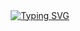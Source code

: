 
<div 
  style="display: flex; 
  justify-content: center; 
  align-items: center; 
  height: 100vh;">
  <div style="text-align: center;">
    <a href="https://git.io/typing-svg">
      <img 
        src="https://readme-typing-svg.demolab.com?font=Gloria+Hallelujah&size=30&width=600&lines=Hey+there👋!+My+name+is+Masoom.+;++I+am+a+tech+enthusiast+from+India" 
        alt="Typing SVG" 
        style="max-width: 100%;"
      />     
    </a>
  </div>
</div>


<h1 align="center">Hi 👋, I'm Masoom Singh</h1>
<h3 align="center">A passionate Android developer from India</h3>

<img align ="right" alt ="coding" width = "400" src ="https://media4.giphy.com/media/v1.Y2lkPTc5MGI3NjExcWZiY3FocWNtMGwwMmJjMW0zNjhveWwzOW80ZjVubXk2NTRzdWY4biZlcD12MV9pbnRlcm5hbF9naWZfYnlfaWQmY3Q9Zw/L1R1tvI9svkIWwpVYr/giphy.webp">

<p align="left"> <img src="https://komarev.com/ghpvc/?username=masoom08&label=Profile%20views&color=0e75b6&style=flat" alt="masoom08" /> </p>

- 🔭 I’m currently working on [Sabji Mandi](https://github.com/Masoom08/SabjiMandi)

- 🌱 I’m making projects with Flutter and Kotlin 

- 💞️ I’m also practicing C++ for Competitive Coding 

- 👨‍💻 All of my projects are available at [https://masoom08.github.io/](https://masoom08.github.io/)

- 💬 Ask me about **Kotlin , C++ , Python**

- 📫 How to reach me **masoomsingh0801@gmail.com**

- 😄 Pronouns: she/her

- ⚡ Fun fact **I read Novels**

<h3 align="left">Connect with me:</h3>
<p align="left">
<a href="https://twitter.com/masoomsingh08" target="blank">
  <img align="center" src="https://raw.githubusercontent.com/rahuldkjain/github-profile-readme-generator/master/src/images/icons/Social/twitter.svg" alt="masoomsingh08" height="30" width="40" />
</a>
  
<a href="https://www.linkedin.com/in/masoom-singh-316b9b263?utm_source=share&utm_campaign=share_via&utm_content=profile&utm_medium=android_app" target="blank">
<img align="center" src="https://raw.githubusercontent.com/rahuldkjain/github-profile-readme-generator/master/src/images/icons/Social/linked-in-alt.svg" alt="https://www.linkedin.com/in/masoom-singh-316b9b263?utm_source=share&utm_campaign=share_via&utm_content=profile&utm_medium=android_app" height="30" width="40" />
</a>
  
<a href="https://instagram.com/masoom.singh_" target="blank">
<img align="center" src="https://raw.githubusercontent.com/rahuldkjain/github-profile-readme-generator/master/src/images/icons/Social/instagram.svg" alt="masoom.singh_" height="30" width="40" />
</a>
<a href="https://leetcode.com/u/devmasoom/" target="blank">
  <img align="center" src="https://raw.githubusercontent.com/rahuldkjain/github-profile-readme-generator/master/src/images/icons/Social/leet-code.svg" alt="https://leetcode.com/u/devmasoom/" height="30" width="40" />
</a>
</p>

<h3 align="left">Languages and Tools:</h3>
<p align="left"> 
  <a href="https://developer.android.com" target="_blank" rel="noreferrer"> 
    <img src="https://raw.githubusercontent.com/devicons/devicon/master/icons/android/android-original-wordmark.svg" alt="android" width="40" height="40"/> 
  </a> 
   <a href="https://kotlinlang.org" target="_blank" rel="noreferrer"> 
    <img src="https://www.vectorlogo.zone/logos/kotlinlang/kotlinlang-icon.svg" alt="kotlin" width="40" height="40"/> 
  </a> 

  <a href="https://firebase.google.com/" target="_blank" rel="noreferrer"> 
    <img src="https://www.vectorlogo.zone/logos/firebase/firebase-icon.svg" alt="firebase" width="40" height="40"/>
  </a> 

 <a href="https://cloud.google.com" target="_blank" rel="noreferrer"> 
    <img src="https://www.vectorlogo.zone/logos/google_cloud/google_cloud-icon.svg" alt="gcp" width="40" height="40"/> 
  </a> 
  
  <a href="https://flutter.dev" target="_blank" rel="noreferrer"> 
    <img src="https://www.vectorlogo.zone/logos/flutterio/flutterio-icon.svg" alt="flutter" width="40" height="40"/> 
  </a> 


   <a href="https://www.python.org" target="_blank" rel="noreferrer"> 
    <img src="https://raw.githubusercontent.com/devicons/devicon/master/icons/python/python-original.svg" alt="python" width="40" height="40"/> </a> 
</p>


  <a href="https://www.java.com" target="_blank" rel="noreferrer"> 
    <img src="https://raw.githubusercontent.com/devicons/devicon/master/icons/java/java-original.svg" alt="java" width="40" height="40"/> 
  </a> 
  
  <a href="https://www.w3schools.com/cpp/" target="_blank" rel="noreferrer"> 
    <img src="https://raw.githubusercontent.com/devicons/devicon/master/icons/cplusplus/cplusplus-original.svg" alt="cplusplus" width="40" height="40"/> 
  </a> 

  <a href="https://www.cprogramming.com/" target="_blank" rel="noreferrer"> 
    <img src="https://raw.githubusercontent.com/devicons/devicon/master/icons/c/c-original.svg" alt="c" width="40" height="40"/> </a> 
  
  
  <a href="https://www.figma.com/" target="_blank" rel="noreferrer"> 
      <img src="https://www.vectorlogo.zone/logos/figma/figma-icon.svg" alt="figma" width="40" height="40"/> 
  </a> 

 
  <a href="https://git-scm.com/" target="_blank" rel="noreferrer"> 
    <img src="https://www.vectorlogo.zone/logos/git-scm/git-scm-icon.svg" alt="git" width="40" height="40"/> 
  </a> 

  

  
<table align="left">
  <tr>
    <td style="padding-right: 20px;">
      <img src="https://github-readme-stats.vercel.app/api/top-langs?username=masoom08&show_icons=true&locale=en&layout=compact" alt="masoom08" />
    </td>
    <td>
      <img src="https://github-readme-streak-stats.herokuapp.com/?user=masoom08" alt="masoom08" />
    </td>
  </tr>
</table>


![](https://leetcard.jacoblin.cool/devmasoom?ext=heatmap)


 <p align="center">
  <img  src="https://github.com/aarushiksk/aarushiksk/blob/output/github-contribution-grid-snake-dark.svg"
    alt="example" />
</p>


<!---
- 👋 Hi, I’m @Masoom08
- 👀 I’m an Application Developer 
- 🌱 I’m making projects with Flutter and Kotlin 
- 💞️ I’m also practicing C++ for Competitive Coding 
- 📫 How to reach me LinkedIn https://in.linkedin.com/in/masoom-singh-316b9b263
- 😄 Pronouns: she/her
- ⚡ Fun fact: Book Reader 
--->

<!---
Masoom08/Masoom08 is a ✨ special ✨ repository because its `README.md` (this file) appears on your GitHub profile.
You can click the Preview link to take a look at your changes.
--->
